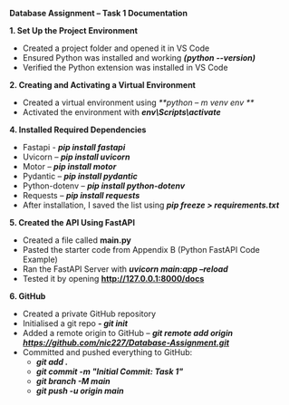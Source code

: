 **Database Assignment – Task 1 Documentation**

**1.	Set Up the Project Environment**
- Created a project folder and opened it in VS Code
- Ensured Python was installed and working _**(python --version)**_
- Verified the Python extension was installed in VS Code

**2.	Creating and Activating a Virtual Environment**
- Created a virtual environment using _**python – m venv env **_
- Activated the environment with _**env\Scripts\activate**_

**4.	Installed Required Dependencies** 
- Fastapi - _**pip install fastapi**_
- Uvicorn – _**pip install uvicorn**_
- Motor – _**pip install motor**_
- Pydantic – _**pip install pydantic**_
- Python-dotenv – _**pip install python-dotenv**_
- Requests – _**pip install requests**_
- After installation, I saved the list using _**pip freeze > requirements.txt**_

**5.	Created the API Using FastAPI**
- Created a file called **main.py**
- Pasted the starter code from Appendix B (Python FastAPI Code Example)
- Ran the FastAPI Server with _**uvicorn main:app –reload**_
- Tested it by opening **http://127.0.0.1:8000/docs**

**6.	GitHub**
- Created a private GitHub repository 
- Initialised a git repo _**- git init**_
- Added a remote origin to GitHub – _**git remote add origin https://github.com/nic227/Database-Assignment.git**_
- Committed and pushed everything to GitHub:
  - _**git add .**_
  - _**git commit -m "Initial Commit: Task 1"**_
  - _**git branch -M main**_
  - _**git push -u origin main**_




